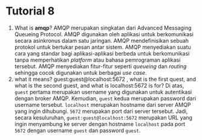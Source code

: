 # Tutorial 8
1. What is **amqp**?
AMQP merupakan singkatan dari Advanced Messaging Queueing Protocol. AMQP digunakan oleh aplikasi untuk berkomunikasi secara asinkronus dalam satu jaringan. AMQP mendefinisikan sebuah protokol untuk bertukar pesan antar sistem. AMQP menyediakan suatu cara yang standar bagi aplikasi-aplikasi berbeda untuk berkomunikasi tanpa memperhatikan _platform_ atau bahasa pemrograman aplikasi tersebut. AMQP menyediakan fitur-fitur seperti _queueing_ dan _routing_ sehingga cocok digunakan untuk berbagai _use case_.
2. what it means? guest:guest@localhost:5672 , what is the first quest, and what is the second guest, and what is localhost:5672 is for?
Di atas, `guest` pertama merupakan username yang digunakan untuk autentikasi dengan broker AMQP. Kemudian, `guest` kedua merupakan password dari username tersebut. `localhost` merupakan hostname dari server AMQP yang ingin dihubungi. `5672` merupakan port dari server tersebut. Jadi, secara kesuluruhan, `guest:guest@localhost:5672` merupakan URL yang ingin menyambung ke server dengan hostname `localhost` pada port `5672` dengan username `guest` dan password `guest`.
